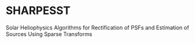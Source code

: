 # SHARPESST
Solar Heliophysics Algorithms for Rectification of PSFs and Estimation of Sources Using Sparse Transforms

